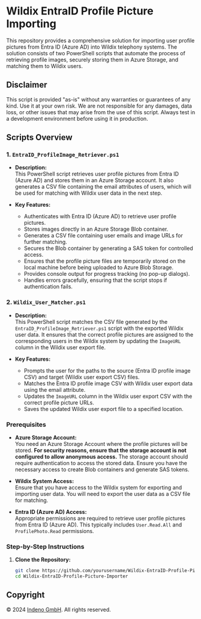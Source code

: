 # Wildix EntraID Profile Picture Importing

This repository provides a comprehensive solution for importing user profile pictures from Entra ID (Azure AD) into Wildix telephony systems. The solution consists of two PowerShell scripts that automate the process of retrieving profile images, securely storing them in Azure Storage, and matching them to Wildix users.

## Disclaimer

This script is provided "as-is" without any warranties or guarantees of any kind. Use it at your own risk. We are not responsible for any damages, data loss, or other issues that may arise from the use of this script. Always test in a development environment before using it in production.

## Scripts Overview

### 1. `EntraID_ProfileImage_Retriever.ps1`

- **Description:**  
  This PowerShell script retrieves user profile pictures from Entra ID (Azure AD) and stores them in an Azure Storage account. It also generates a CSV file containing the email attributes of users, which will be used for matching with Wildix user data in the next step.

- **Key Features:**
  - Authenticates with Entra ID (Azure AD) to retrieve user profile pictures.
  - Stores images directly in an Azure Storage Blob container.
  - Generates a CSV file containing user emails and image URLs for further matching.
  - Secures the Blob container by generating a SAS token for controlled access.
  - Ensures that the profile picture files are temporarily stored on the local machine before being uploaded to Azure Blob Storage.
  - Provides console output for progress tracking (no pop-up dialogs).
  - Handles errors gracefully, ensuring that the script stops if authentication fails.

### 2. `Wildix_User_Matcher.ps1`

- **Description:**  
  This PowerShell script matches the CSV file generated by the `EntraID_ProfileImage_Retriever.ps1` script with the exported Wildix user data. It ensures that the correct profile pictures are assigned to the corresponding users in the Wildix system by updating the `ImageURL` column in the Wildix user export file.

- **Key Features:**
  - Prompts the user for the paths to the source (Entra ID profile image CSV) and target (Wildix user export CSV) files.
  - Matches the Entra ID profile image CSV with Wildix user export data using the email attribute.
  - Updates the `ImageURL` column in the Wildix user export CSV with the correct profile picture URLs.
  - Saves the updated Wildix user export file to a specified location.

### Prerequisites

- **Azure Storage Account:**  
  You need an Azure Storage Account where the profile pictures will be stored. **For security reasons, ensure that the storage account is not configured to allow anonymous access.** The storage account should require authentication to access the stored data. Ensure you have the necessary access to create Blob containers and generate SAS tokens.
  
- **Wildix System Access:**  
  Ensure that you have access to the Wildix system for exporting and importing user data. You will need to export the user data as a CSV file for matching.
  
- **Entra ID (Azure AD) Access:**  
  Appropriate permissions are required to retrieve user profile pictures from Entra ID (Azure AD). This typically includes `User.Read.All` and `ProfilePhoto.Read` permissions.

### Step-by-Step Instructions

1. **Clone the Repository:**

   ```bash
   git clone https://github.com/yourusername/Wildix-EntraID-Profile-Picture-Importer.git
   cd Wildix-EntraID-Profile-Picture-Importer
   
## Copyright
© 2024 [Indeno GmbH](https://indeno.at). All rights reserved.
